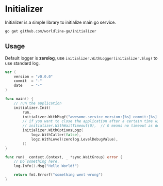 # Initializer

Initializer is a simple library to initialize main go service.

```sh
go get github.com/worldline-go/initializer
```

## Usage

Default logger is __zerolog__, use `initializer.WithLogger(initializer.Slog)` to use standard log.

```go
var (
	version = "v0.0.0"
	commit  = "-"
	date    = "-"
)

func main() {
	// run the application
	initializer.Init(
		run,
		initializer.WithMsgf("awesome-service version:[%s] commit:[%s] date:[%s]", version, commit, date),
		// if you want to close the application after a certain time without waiting the waitgroup
		// initializer.WithWaitTimeout(0),  // 0 means no timeout as default (time.Duration)
		initializer.WithOptionsLogz(
			logz.WithCaller(false),
			logz.WithLevel(zerolog.LevelDebugValue),
		))
}

func run(_ context.Context, _ *sync.WaitGroup) error {
	// Do something here.
	log.Info().Msg("Hello World!")

	return fmt.Errorf("something went wrong")
}
```

